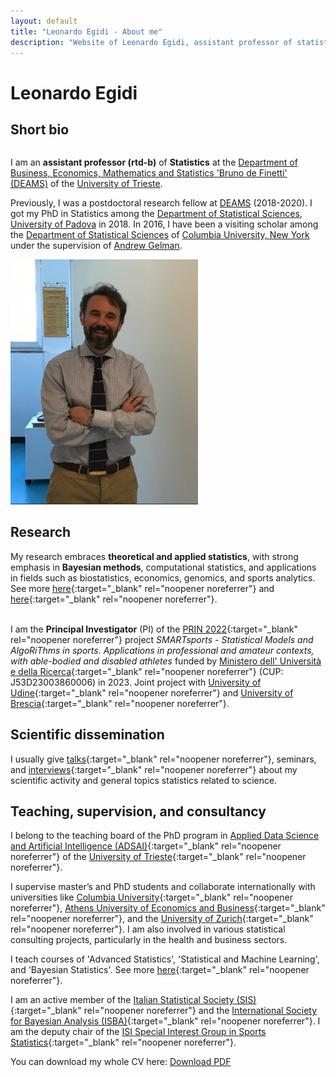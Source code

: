 ```yaml
---
layout: default
title: "Leonardo Egidi - About me"
description: "Website of Leonardo Egidi, assistant professor of statistics."
---
```


# Leonardo Egidi

<div class="social-icons">
    <a href="mailto:legidi@units.it" target="_blank">
        <i class="fas fa-envelope"></i> <!-- Icona dell'email -->
    </a>
    <a href="https://www.linkedin.com/in/leonardo-egidi-ba466261/?originalSubdomain=it" target="_blank">
        <i class="fab fa-linkedin"></i>
    </a>
    <a href="https://scholar.google.com/citations?user=Ux1LY_Qx7T8C&hl=it&oi=ao" target="_blank">
       <i class="fas fa-book"></i>  
    </a>
    <a href="https://orcid.org/0000-0003-3211-905X" target="_blank">
        <i class="fa-brands fa-orcid"></i>
    </a>
    <a href="https://www.researchgate.net/profile/Leonardo-Egidi" target="_blank">
        <i class="fa-brands fa-researchgate"></i>
    </a>
    <a href="https://www.youtube.com/results?search_query=leonardo+egidi" target="_blank">
        <i class="fa-brands fa-youtube"></i>
    </a>
   <a href="https://github.com/LeoEgidi" target="_blank">
        <i class="fa-brands fa-github"></i>
    </a>
   <a href="https://www.scopus.com/authid/detail.uri?authorId=57195512567" target="_blank">
        <i class="fas fa-microscope"></i> 
   </a>
</div>


## Short bio

<div class="two-columns">
  <div class="column">
     <p>
      I am an <strong>assistant professor (rtd-b)</strong> of <strong>Statistics</strong> at the 
      <a href="https://deams.units.it/" target="_blank">Department of Business, Economics, Mathematics and Statistics 'Bruno de Finetti' (DEAMS)</a> 
      of the <a href="https://portale.units.it/it" target="_blank">University of Trieste</a>.
    </p>
    <p>
      Previously, I was a postdoctoral research fellow at 
      <a href="https://deams.units.it/" target="_blank">DEAMS</a> (2018-2020). 
      I got my PhD in Statistics among the 
      <a href="https://www.stat.unipd.it/" target="_blank">Department of Statistical Sciences</a>, 
      <a href="https://www.unipd.it/" target="_blank">University of Padova</a> in 2018. 
      In 2016, I have been a visiting scholar among the 
      <a href="https://stat.columbia.edu/" target="_blank">Department of Statistical Sciences</a> of 
      <a href="https://www.columbia.edu/" target="_blank">Columbia University, New York</a> under the supervision of 
      <a href="http://www.stat.columbia.edu/~gelman/" target="_blank">Andrew Gelman</a>.
    </p>
  </div>
<div class="column">
    <img src="egidi_small.png" alt="Leonardo Egidi" style="float: center; margin-right: 10px;" width="300">
  </div>
</div>
  
## Research

My research embraces <strong>theoretical and applied statistics</strong>, with  strong emphasis in <strong>Bayesian methods</strong>, computational statistics, and applications in fields such as biostatistics, economics, genomics, and sports analytics. See more [here](https://leoegidi.github.io/leonardo-egidi-research/){:target="_blank" rel="noopener noreferrer"} and [here](https://leoegidi.github.io/leonardo-egidi-publications/){:target="_blank" rel="noopener noreferrer"}.<br><br>

I am the **Principal Investigator** (PI) of the [PRIN 2022](https://prin.mur.gov.it/Iniziative/Detail?key=FiJNdaCuA71Xq3jYMAuZeQ%3D%3D){:target="_blank" rel="noopener noreferrer"} project 
*SMARTsports - Statistical Models and AlgoRiThms in sports. Applications in professional and amateur contexts, with able-bodied and disabled athletes* 
funded by [Ministero dell' Università e della Ricerca](https://www.mur.gov.it/it){:target="_blank" rel="noopener noreferrer"} (CUP: J53D23003860006) in 2023. Joint project with [University of Udine](https://www.uniud.it/it/ricerca/progetti-e-iniziative/progetti-finanziati/prin-2022/dies/smartsports-statistical-models-and-algorithms-in-sports-applications-in-professional-and-amateur-contexts-with-able-bodied-and-disabled-athletes){:target="_blank" rel="noopener noreferrer"} 
and [University of Brescia](https://www.unibs.it/it){:target="_blank" rel="noopener noreferrer"}.

## Scientific dissemination

I usually give [talks](https://www.youtube.com/results?search_query=leonardo+egidi){:target="_blank" rel="noopener noreferrer"}, seminars, and [interviews](https://www.youtube.com/results?search_query=leonardo+egidi){:target="_blank" rel="noopener noreferrer"} about my scientific activity and general topics statistics related to science.


## Teaching, supervision, and consultancy      

I belong to the teaching board of the PhD program in [Applied Data Science and Artificial Intelligence (ADSAI)](https://adsai.units.it/){:target="_blank" rel="noopener noreferrer"} of the [University of Trieste](https://portale.units.it/it){:target="_blank" rel="noopener noreferrer"}.

I supervise master’s and PhD students and collaborate internationally with universities like [Columbia University](https://www.columbia.edu/){:target="_blank" rel="noopener noreferrer"}, [Athens University of Economics and Business](https://www.aueb.gr/){:target="_blank" rel="noopener noreferrer"},
and the [University of Zurich](https://www.uzh.ch/en.html){:target="_blank" rel="noopener noreferrer"}. I am also involved in various statistical consulting projects, particularly in the health and business sectors.

I teach courses of 'Advanced Statistics', 'Statistical and Machine Learning', and 'Bayesian Statistics'. See more [here](https://leoegidi.github.io/leonardo-egidi-teaching/){:target="_blank" rel="noopener noreferrer"}.

I am an active member of the [Italian Statistical Society (SIS)](https://www.sis-statistica.it/){:target="_blank" rel="noopener noreferrer"} and the [International Society for Bayesian Analysis (ISBA)](https://bayesian.org/){:target="_blank" rel="noopener noreferrer"}. 
I am the deputy chair of the [ISI Special Interest Group in Sports Statistics](https://www.isi-web.org/committee/special-interest-group-sports-statistics){:target="_blank" rel="noopener noreferrer"}.


You can download my whole CV here: 
<a href="{{ '/paper/cv.pdf' | relative_url }}" target="_blank">
    <i class="fas fa-file-pdf"></i> Download PDF
</a>

